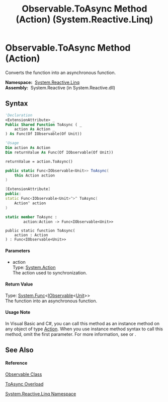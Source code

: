 ﻿---
title: Observable.ToAsync Method (Action) (System.Reactive.Linq)
TOCTitle: ToAsync Method (Action)
ms:assetid: M:System.Reactive.Linq.Observable.ToAsync(System.Action)
ms:mtpsurl: https://msdn.microsoft.com/en-us/library/system.reactive.linq.observable.toasync(v=VS.103)
ms:contentKeyID: 36069540
ms.date: 06/28/2011
mtps_version: v=VS.103
dev_langs:
- vb
- csharp
- c++
- fsharp
- jscript
---

# Observable.ToAsync Method (Action)

Converts the function into an asynchronous function.

**Namespace:**  [System.Reactive.Linq](hh211929\(v=vs.103\).md)  
**Assembly:**  System.Reactive (in System.Reactive.dll)

## Syntax

``` vb
'Declaration
<ExtensionAttribute> _
Public Shared Function ToAsync ( _
    action As Action _
) As Func(Of IObservable(Of Unit))
```

``` vb
'Usage
Dim action As Action
Dim returnValue As Func(Of IObservable(Of Unit))

returnValue = action.ToAsync()
```

``` csharp
public static Func<IObservable<Unit>> ToAsync(
    this Action action
)
```

``` c++
[ExtensionAttribute]
public:
static Func<IObservable<Unit>^>^ ToAsync(
    Action^ action
)
```

``` fsharp
static member ToAsync : 
        action:Action -> Func<IObservable<Unit>> 
```

``` jscript
public static function ToAsync(
    action : Action
) : Func<IObservable<Unit>>
```

#### Parameters

  - action  
    Type: [System.Action](https://msdn.microsoft.com/en-us/library/Bb534741)  
    The action used to synchronization.  

#### Return Value

Type: [System.Func](https://msdn.microsoft.com/en-us/library/Bb534960)\<[IObservable](https://msdn.microsoft.com/en-us/library/Dd990377)\<[Unit](hh211727\(v=vs.103\).md)\>\>  
The function into an asynchronous function.  

#### Usage Note

In Visual Basic and C\#, you can call this method as an instance method on any object of type [Action](https://msdn.microsoft.com/en-us/library/Bb534741). When you use instance method syntax to call this method, omit the first parameter. For more information, see [](https://msdn.microsoft.com/en-us/library/Bb384936) or [](https://msdn.microsoft.com/en-us/library/Bb383977).

## See Also

#### Reference

[Observable Class](hh244252\(v=vs.103\).md)

[ToAsync Overload](hh211953\(v=vs.103\).md)

[System.Reactive.Linq Namespace](hh211929\(v=vs.103\).md)

